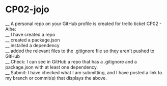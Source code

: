 # CP02-jojo 
__ A personal repo on your GitHub profile is created for trello ticket CP02 - Aihe: <br />
__ I have created a repo <br />
__ created a package.json <br />
__ installed a dependency <br />
__ added the relevant files to the .gitignore file so they aren't pushed to GitHub <br />
__ Check: I can see in GitHub a repo that has a .gitignore and a package.json with at least one dependency. <br />
__ Submit: I have checked what I am submitting, and I have posted a link to my branch or commit(s) that displays the above. <br />
